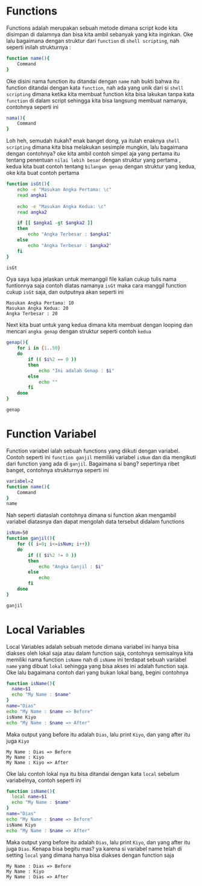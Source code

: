 
Functions
========
Functions adalah merupakan sebuah metode dimana script kode kita disimpan di dalamnya dan bisa kita ambil sebanyak yang kita inginkan. Oke lalu bagaimana dengan struktur dari `function` di `shell scripting`, nah seperti inilah strukturnya :

```bash
function name(){
    Command
}
```
Oke disini nama function itu ditandai dengan `name` nah bukti bahwa itu function ditandai dengan kata `function`, nah ada yang unik dari si `shell scripting` dimana ketika kita membuat function kita bisa lakukan tanpa kata `function` di dalam script sehingga kita bisa langsung membuat namanya, contohnya seperti ini

```bash
nama(){
    Command
}
```
Loh heh, semudah itukah? enak banget dong, ya itulah enaknya `shell scripting` dimana kita bisa melakukan sesimple mungkin, lalu bagaimana dengan contohnya? oke kita ambil contoh simpel aja yang pertama itu tentang penentuan `nilai lebih besar` dengan struktur yang pertama , kedua kita buat contoh tentang `bilangan genap` dengan struktur yang kedua, oke kita buat contoh pertama

```bash
function isGt(){
    echo -e "Masukan Angka Pertama: \c"
    read angka1
    
    echo -e "Masukan Angka Kedua: \c"
    read angka2

    if [[ $angka1 -gt $angka2 ]]
    then
        echo "Angka Terbesar : $angka1"
    else
        echo "Angka Terbesar : $angka2"
    fi
}

isGt
```
Oya saya lupa jelaskan untuk memanggil file kalian cukup tulis nama funtionnya saja contoh diatas namanya `isGt` maka cara manggil function cukup `isGt` saja, dan outputnya akan seperti ini

```
Masukan Angka Pertama: 10
Masukan Angka Kedua: 20
Angka Terbesar : 20
```

Next kita buat untuk yang kedua dimana kita membuat dengan looping dan mencari `angka genap` dengan struktur seperti contoh `kedua`

```bash
genap(){
    for i in {1..50}
    do
        if (( $i%2 == 0 ))
        then
            echo "Ini adalah Genap : $i"
        else
            echo ""
        fi
    done
}

genap
```

Function Variabel
================
Function variabel ialah sebuah functions yang diikuti dengan variabel. Contoh seperti ini `function ganjil` memiliki variabel `isNum` dan dia mengikuti dari function yang ada di `ganjil`. Bagaimana si bang? sepertinya ribet banget, contohnya strukturnya seperti ini

```bash
variabel=2
function name(){
    Command
}
name
```
Nah seperti diataslah contohnya dimana si function akan mengambil variabel diatasnya dan dapat mengolah data tersebut didalam functions
```bash
isNum=50
function ganjil(){
    for (( i=0; i<=isNum; i++))
    do
        if (( $i%2 != 0 ))
        then
            echo "Angka Ganjil : $i"
        else
            echo
        fi
    done
}

ganjil
```

Local Variables
===============
Local Variables adalah sebuah metode dimana variabel ini hanya bisa diakses oleh lokal saja atau dalam function saja, contohnya semisalnya kita memiliki nama function `isName` nah di `isName` ini terdapat sebuah variabel `name` yang dibuat `lokal` sehingga yang bisa akses ini adalah function saja. Oke lalu bagaimana contoh dari yang bukan lokal bang, begini contohnya

```bash
function isName(){
  name=$1
  echo "My Name : $name"
}
name="Dias"
echo "My Name : $name => Before"
isName Kiyo
echo "My Name : $name => After"
```

Maka output yang before itu adalah `Dias`, lalu print `Kiyo`, dan yang after itu juga `Kiyo`

```
My Name : Dias => Before
My Name : Kiyo
My Name : Kiyo => After
```

Oke lalu contoh lokal nya itu bisa ditandai dengan kata `local` sebelum variabelnya, contoh seperti ini

```bash
function isName(){
  local name=$1
  echo "My Name : $name"
}
name="Dias"
echo "My Name : $name => Before"
isName Kiyo
echo "My Name : $name => After"
```

Maka output yang before itu adalah `Dias`, lalu print `Kiyo`, dan yang after itu juga `Dias`. Kenapa bisa begitu mas? ya karena si variabel name telah di setting `local` yang dimana hanya bisa diakses dengan function saja

```
My Name : Dias => Before
My Name : Kiyo
My Name : Dias => After
```
